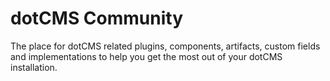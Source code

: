 # dotCMS Community

The place for dotCMS related plugins, components, artifacts, custom fields and implementations to help you get the most out of your dotCMS installation.
